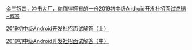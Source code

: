 
[金三银四，冲击大厂，你值得拥有的一份2019初中级Android开发社招面试总结+解答](https://juejin.im/post/5c81db916fb9a049d37fe6a1)

[2019初中级Android开发社招面试解答（上）](https://juejin.im/post/5c8211fee51d453a136e36b0)

[2019初中级Android开发社招面试解答（中）](https://juejin.im/post/5c85cead5188257c6703af47)